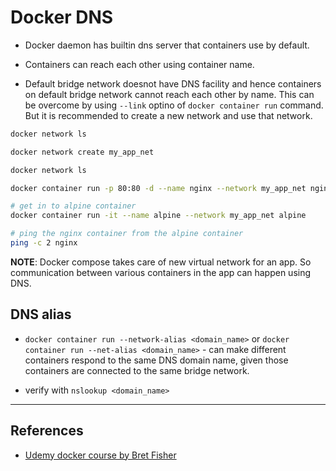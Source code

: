 # Docker DNS

* Docker daemon has builtin dns server that containers use by default.

* Containers can reach each other using container name.

* Default bridge network doesnot have DNS facility and hence containers on default bridge network cannot reach each other by name. This can be overcome by using `--link` optino of `docker container run` command. But it is recommended to create a new network and use that network.

~~~bash
docker network ls

docker network create my_app_net

docker network ls

docker container run -p 80:80 -d --name nginx --network my_app_net nginx

# get in to alpine container
docker container run -it --name alpine --network my_app_net alpine

# ping the nginx container from the alpine container
ping -c 2 nginx
~~~

**NOTE**: Docker compose takes care of new virtual network for an app. So communication between various containers in the app can happen using DNS.

## DNS alias

* `docker container run --network-alias <domain_name>` or `docker container run --net-alias <domain_name>` - can make different containers respond to the same DNS domain name, given those containers are connected to the same bridge network.

* verify with `nslookup <domain_name>`

---

## References

* [Udemy docker course by Bret Fisher](https://www.udemy.com/share/101WekCUMfd1lVR34=/)
